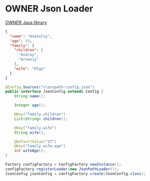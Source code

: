 # OWNER  Json Loader
[OWNER Java library](https://github.com/lviggiano/owner)

```json
{
  "name": "Anatoliy",
  "age": 33,
  "family": {
    "children": [
      "Andrey",
      "Arseniy"
    ],
    "wife": "Olga"
  }
}
```

```java
@Config.Sources("classpath:config.json")
public interface JsonConfig extends Config {
    String name();

    Integer age();

    @Key("family.children")
    List<String> children();

    @Key("family.wife")
    String wife();

    @DefaultValue("27")
    @Key("family.wife.age")
    int wifeAge();
}
```

```java
Factory configFactory = ConfigFactory.newInstance();
configFactory.registerLoader(new JsonPathLoader());
JsonConfig jsonConfig = configFactory.create(JsonConfig.class);
```